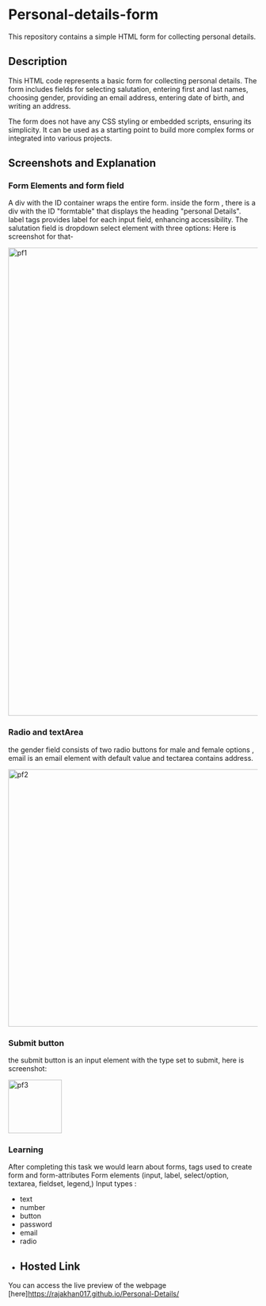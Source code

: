 # Personal-details-form
This repository contains a simple HTML form for collecting personal details.
## Description

This HTML code represents a basic form for collecting personal details. The form includes fields for selecting salutation, entering first and last names, choosing gender, providing an email address, entering date of birth, and writing an address.

The form does not have any CSS styling or embedded scripts, ensuring its simplicity. It can be used as a starting point to build more complex forms or integrated into various projects.
## Screenshots and Explanation
### Form Elements and form field
A div with the ID container wraps the entire form.
inside the form , there is a div with the ID "formtable" that displays the heading "personal Details".
label tags provides label for each input field, enhancing accessibility.
The salutation field is dropdown select element with three options: Here is screenshot for that-

<img width="944" alt="pf1" src="https://github.com/bagheladarsh007/Personal-details-form/assets/142333682/7a7881d0-68c2-4947-b1f7-8207760ce7c4">


### Radio and textArea
the gender field consists of two radio buttons for male and female options , email is an email element with default value and tectarea contains address.

<img width="519" alt="pf2" src="https://github.com/bagheladarsh007/Personal-details-form/assets/142333682/c8d5407c-c5f7-4202-aa6b-31badc7dbea7">


### Submit button
the submit button is an input element with the type set to submit, here is screenshot:

<img width="108" alt="pf3" src="https://github.com/bagheladarsh007/Personal-details-form/assets/142333682/6796b0d1-e1db-42ff-9cf0-c6048e4fbf37">


### Learning
After completing this task we would learn about forms, tags used to create form and form-attributes
Form elements (input, label, select/option, textarea, fieldset, legend,)
 Input types :
- text 
- number
- button 
- password 
- email
- radio
- ## Hosted Link

You can access the live preview of the webpage [here]https://rajakhan017.github.io/Personal-Details/
